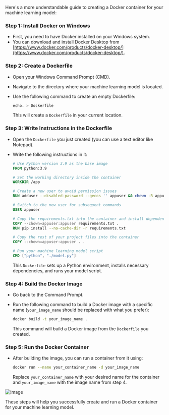 Here's a more understandable guide to creating a Docker container for your machine learning model:

### Step 1: Install Docker on Windows
- First, you need to have Docker installed on your Windows system.
- You can download and install Docker Desktop from [https://www.docker.com/products/docker-desktop/](https://www.docker.com/products/docker-desktop/).

### Step 2: Create a Dockerfile
- Open your Windows Command Prompt (CMD).
- Navigate to the directory where your machine learning model is located.
- Use the following command to create an empty Dockerfile:

  ```sh
  echo. > Dockerfile
  ```

  This will create a `Dockerfile` in your current location.

### Step 3: Write Instructions in the Dockerfile
- Open the `Dockerfile` you just created (you can use a text editor like Notepad).
- Write the following instructions in it:

  ```dockerfile
  # Use Python version 3.9 as the base image
  FROM python:3.9

  # Set the working directory inside the container
  WORKDIR /app

  # Create a new user to avoid permission issues
  RUN adduser --disabled-password --gecos '' appuser && chown -R appuser /app

  # Switch to the new user for subsequent commands
  USER appuser

  # Copy the requirements.txt into the container and install dependencies
  COPY --chown=appuser:appuser requirements.txt .
  RUN pip install --no-cache-dir -r requirements.txt

  # Copy the rest of your project files into the container
  COPY --chown=appuser:appuser . .

  # Run your machine learning model script
  CMD ["python", "./model.py"]
  ```

  This `Dockerfile` sets up a Python environment, installs necessary dependencies, and runs your model script.

### Step 4: Build the Docker Image
- Go back to the Command Prompt.
- Run the following command to build a Docker image with a specific name (`your_image_name` should be replaced with what you prefer):

  ```sh
  docker build -t your_image_name .
  ```

  This command will build a Docker image from the `Dockerfile` you created.

### Step 5: Run the Docker Container
- After building the image, you can run a container from it using:

  ```sh
  docker run --name your_container_name -d your_image_name
  ```

  Replace `your_container_name` with your desired name for the container and `your_image_name` with the image name from step 4.

![image](https://github.com/user-attachments/assets/d10236a5-41de-4ca2-b976-5b32b0b49c75)

These steps will help you successfully create and run a Docker container for your machine learning model.
